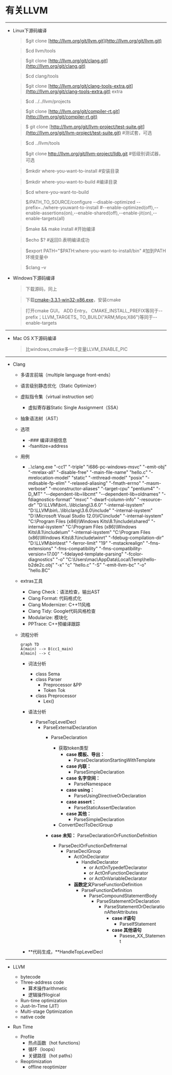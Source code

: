 有关LLVM
=====

----------

- Linux下源码编译

	> $git clone [http://llvm.org/git/llvm.git](http://llvm.org/git/llvm.git)
	
	> $cd llvm/tools
	
	> $git clone [http://llvm.org/git/clang.git](http://llvm.org/git/clang.git)
	
	> $cd clang/tools
	
	> $git clone [http://llvm.org/git/clang-tools-extra.git](http://llvm.org/git/clang-tools-extra.git) extra
	
	> $cd ../../llvm/projects
	
	> $git clone [http://llvm.org/git/compiler-rt.git](http://llvm.org/git/compiler-rt.git)

	> $ git clone [http://llvm.org/git/llvm-project/test-suite.git](http://llvm.org/git/llvm-project/test-suite.git)   #测试套，可选

	> $cd ../llvm/tools
	
	> $git clone http://llvm.org/git/llvm-project/lldb.git #低级别调试器，可选
	
	> $mkdir where-you-want-to-install	#安装目录
	
	> $mkdir where-you-want-to-build		#编译目录
	
	> $cd where-you-want-to-build
	
	> $/PATH_TO_SOURCE/configure --disable-optimized --prefix=../where-youwant-to-install  #--enable-optimized(off),--enable-assertions(on),--enable-shared(off),--enable-jit(on),--enable-targets(all)
	
	> $make && make install				#开始编译
	
	> $echo $?    #返回0.表明编译成功
	
	> $export PATH="$PATH:where-you-want-to-install/bin"		#加到PATH环境变量中
	
	> $clang –v

- Windows下源码编译
	> 下载源码，同上

	> 下载[cmake-3.3.1-win32-x86.exe](http://www.cmake.org/files/v3.3/cmake-3.3.1-win32-x86.exe)，安装cmake

	> 打开cmake GUI， ADD Entry。 CMAKE_INSTALL_PREFIX等同于--prefix；LLVM_TARGETS_
TO_BUILD("ARM;Mips;X86")等同于--enable-targets

----------

- Mac OS X下源码编译
	> 比windows,cmake多一个变量LLVM\_ENABLE\_PIC

----------


- Clang
	- 多语言前端（multiple language front-ends）
	- 语言级别静态优化（Static Optimizer）
	- 虚拟指令集（virtual instruction set）
		- 虚拟寄存器Static Single Assignment（SSA）
	- 抽象语法树（AST）
	- 选项
		- -###	编译详细信息
		- -fsanitize=address
	- 用例
		- ..\clang.exe  "-cc1" "-triple" "i686-pc-windows-msvc" "-emit-obj" "-mrelax-all" "-disable-free" "-main-file-name" "hello.c" "-mrelocation-model" "static" "-mthread-model" "posix" "-mdisable-fp-elim" "-relaxed-aliasing" "-fmath-errno" "-masm-verbose" "-mconstructor-aliases" "-target-cpu" "pentium4" "-D_MT" "--dependent-lib=libcmt" "--dependent-lib=oldnames" "-fdiagnostics-format" "msvc" "-dwarf-column-info" "-resource-dir" "D:\\LLVM\\bin\\..\\lib\\clang\\3.6.0" "-internal-isystem" "D:\\LLVM\\bin\\..\\lib\\clang\\3.6.0\\include" "-internal-isystem" "D:\\Microsoft Visual Studio 12.0\\VC\\include" "-internal-isystem" "C:\\Program Files (x86)\\Windows Kits\\8.1\\include\\shared" "-internal-isystem" "C:\\Program Files (x86)\\Windows Kits\\8.1\\include\\um" "-internal-isystem" "C:\\Program Files (x86)\\Windows Kits\\8.1\\include\\winrt" "-fdebug-compilation-dir" "D:\\LLVM\\bin\\test" "-ferror-limit" "19" "-mstackrealign" "-fms-extensions" "-fms-compatibility" "-fms-compatibility-version=17.00" "-fdelayed-template-parsing" "-fcolor-diagnostics" "-o" "C:\\Users\\mac\\AppData\\Local\\Temp\\hello-b2de2c.obj" "-x" "c" "hello.c" "-S" "-emit-llvm-bc" "-o" "hello.BC"
	- extras工具
		- Clang Check：语法检查，输出AST
		- Clang Format: 代码格式化
		- Clang Modernizer: C++11风格
		- Clang Tidy: Google代码风格检查
		- Modularize: 模块化
		- PPTrace: C++预编译跟踪 
	- 流程分析

        ```
        graph TD
        A(main) --> B(cc1_main)
        A[main] --> C
        ```

		- 词法分析
			- class Sema
			- class Parser
				- Preprocessor &PP
				- Token Tok
			- class Preprocessor
				- Lex() 
		- 语法分析
			- ParseTopLevelDecl
				- ParseExternalDeclaration
				    - ParseDeclaration
				    	- 获取token类型
					    	- **case 模板、导出：**
					    		- ParseDeclarationStartingWithTemplate
					    	- **case 内联：**
					    		- ParseSimpleDeclaration
					    	- **case 名字空间：**
					    		- ParseNamespace
					    	- **case using：**
					    		- ParseUsingDirectiveOrDeclaration
					    	- **case assert：**
					    		- ParseStaticAssertDeclaration
							- **case 其他：**
					    		- ParseSimpleDeclaration
						- ConvertDeclToDeclGroup			    		
				    		
					- **case 未知：** ParseDeclarationOrFunctionDefinition
						- ParseDeclOrFunctionDefInternal
							- ParseDeclGroup			
								- ActOnDeclarator
									- HandleDeclarator
										- or ActOnTypedefDeclarator
										- or ActOnFunctionDeclarator
										- or ActOnVariableDeclarator
								- **函数定义**ParseFunctionDefinition
									- ParseFunctionDefinition
										- ParseCompoundStatementBody
											- ParseStatementOrDeclaration
												- ParseStatementOrDeclarationAfterAttributes
													- **case if语句**
														- ParseIfStatement
													- **case 其他语句**
														- Pasese_XX_Statement
														
		- **代码生成，**HandleTopLevelDecl
		


----------
									
- LLVM
	- bytecode
	- Three-address code
		- 算术操作arithmetic
		- 逻辑操作logical
	- Run-time optimization
	- Just-In-Time (JIT)
	- Multi-stage Optimization
	- native code
	
- Run Time
   - Profile
   		- 热点函数（hot functions）
   		- 循环（loops）
   		- 关键路径（hot paths）
   - Reoptimization
   		- offline reoptimizer